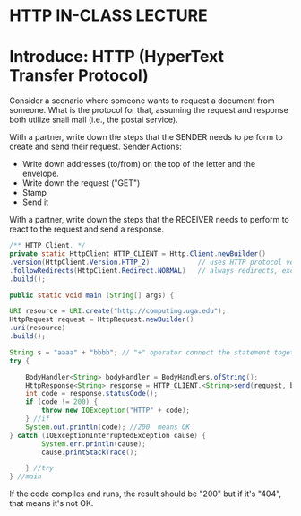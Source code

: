 # HTTP IN-CLASS LECTURE

# Introduce: HTTP (HyperText Transfer Protocol)

Consider a scenario where someone wants to request a document from someone. What is the protocol for that, assuming the request and response both utilize snail mail (i.e., the postal service). 

With a partner, write down the steps that the SENDER needs to perform to create and send their request. 
    Sender Actions:
  * Write down addresses (to/from) on the top of the letter and the envelope.
  * Write down the request ("GET")
  * Stamp
  * Send it 

With a partner, write down the steps that the RECEIVER needs to perform to react to the request and send a response. 

 ```java
/** HTTP Client. */
private static HttpClient HTTP_CLIENT = Http.Client.newBuilder()
.version(HttpClient.Version.HTTP_2)            // uses HTTP protocol version 2 where possible
.followRedirects(HttpClient.Redirect.NORMAL)   // always redirects, except from HTTPS to HTTP
.build();
 ```

```java
public static void main (String[] args) {

URI resource = URI.create("http://computing.uga.edu");
HttpRequest request = HttpRequest.newBuilder()
.uri(resource)
.build();

String s = "aaaa" + "bbbb"; // "+" operator connect the statement together in different lines
try {

    BodyHandler<String> bodyHandler = BodyHandlers.ofString();
    HttpResponse<String> response = HTTP_CLIENT.<String>send(request, bodyHandler);
    int code = response.statusCode();
    if (code != 200) {
        throw new IOException("HTTP" + code);
    } //if
    System.out.println(code); //200  means OK
} catch (IOExceptionInterruptedException cause) {
        System.err.println(cause);
        cause.printStackTrace();

    } //try
} //main
```

If the code compiles and runs, the result should be "200" but if it's "404", that means it's not OK.
